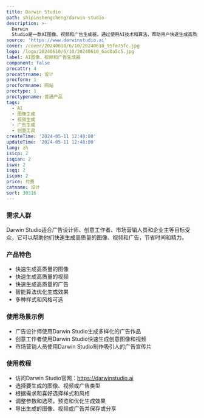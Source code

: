 ```yaml
---
title: Darwin Studio
path: shipinshengcheng/darwin-studio
description: >-
  Darwin
  Studio是一款AI图像、视频和广告生成器，通过使用AI技术和算法，帮助用户快速生成高质量的图像、视频和广告。它具有高效、智能、创新的特点，可以大大提升创意工作效率。
source: 'https://www.darwinstudio.ai'
cover: /cover/20240610/6/10/20240610_95fe75fc.jpg
logo: /logo/20240610/6/10/20240610_6ad0a5c5.jpg
label: AI图像、视频和广告生成器
component: false
procattr: 4
procattrname: 设计
procform: 1
procformname: 网站
proctype: 1
proctypename: 普通产品
tags:
  - AI
  - 图像生成
  - 视频生成
  - 广告生成
  - 创意工具
createTime: '2024-05-11 12:48:00'
updateTime: '2024-05-11 12:48:00'
lang: zh
isicp: 2
isqian: 2
iswx: 2
isqq: 2
iscom: 2
price: 付费
catname: 设计
sort: 30316
---
```




### 需求人群
Darwin Studio适合广告设计师、创意工作者、市场营销人员和企业主等目标受众，它可以帮助他们快速生成高质量的图像、视频和广告，节省时间和精力。

### 产品特色
* 快速生成高质量的图像
* 快速生成高质量的视频
* 快速生成高质量的广告
* 智能算法优化生成效果
* 多种样式和风格可选

### 使用场景示例
* 广告设计师使用Darwin Studio生成多样化的广告作品
* 创意工作者使用Darwin Studio快速生成创意图像和视频
* 市场营销人员使用Darwin Studio制作吸引人的广告宣传片

### 使用教程
* 访问Darwin Studio官网：https://darwinstudio.ai
* 选择要生成的图像、视频或广告类型
* 根据需求和喜好选择样式和风格
* 调整参数和选项，预览和优化生成效果
* 导出生成的图像、视频或广告并保存或分享

  
